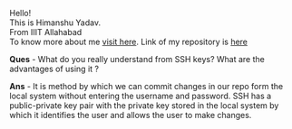 Hello! <br>
This is Himanshu Yadav. <br>
From IIIT Allahabad <br>
To know more about me <a href = "https://github.com/SeriousConjurer">visit here</a>.
Link of my repository is <a href= "https://github.com/SeriousConjurer/a-repo"> here</a>

**Ques** - What do you really understand from SSH keys? What are the advantages of using it ?

**Ans**  - It is method by which we can commit changes in our repo form the local system without entering the username and password.
           SSH has a public-private key pair with the private key stored in the local system by which it identifies the user and allows the user to make changes.

